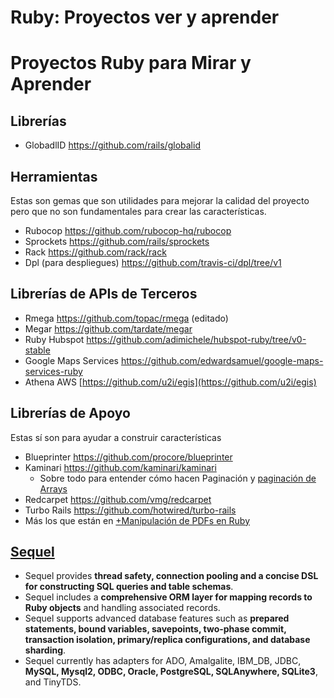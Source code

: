 # Ruby: Proyectos ver y aprender

# Proyectos Ruby para Mirar y Aprender
## Librerías
- GlobadlID https://github.com/rails/globalid


## Herramientas

Estas son gemas que son utilidades para mejorar la calidad del proyecto pero que no son fundamentales para crear las características.

- Rubocop https://github.com/rubocop-hq/rubocop
- Sprockets https://github.com/rails/sprockets
- Rack https://github.com/rack/rack
- Dpl (para despliegues) https://github.com/travis-ci/dpl/tree/v1


## Librerías de APIs de Terceros
- Rmega https://github.com/topac/rmega (editado)
- Megar https://github.com/tardate/megar
- Ruby Hubspot https://github.com/adimichele/hubspot-ruby/tree/v0-stable
- Google Maps Services https://github.com/edwardsamuel/google-maps-services-ruby
- Athena AWS [https://github.com/u2i/egis](https://github.com/u2i/egis)


## Librerías de Apoyo

Estas sí son para ayudar a construir características

- Blueprinter https://github.com/procore/blueprinter
- Kaminari https://github.com/kaminari/kaminari
    - Sobre todo para entender cómo hacen Paginación y [paginación de Arrays](https://github.com/kaminari/kaminari/blob/master/kaminari-core/lib/kaminari/models/array_extension.rb#L70)
- Redcarpet https://github.com/vmg/redcarpet
- Turbo Rails https://github.com/hotwired/turbo-rails
- Más los que están en [+Manipulación de PDFs en Ruby](https://paper.dropbox.com/doc/Manipulacion-de-PDFs-en-Ruby-Ju1oiOB01FhK2Z9CkLqwY) 


## [Sequel](https://github.com/jeremyevans/sequel)
- Sequel provides **thread safety, connection pooling and a concise DSL for constructing SQL queries and table schemas**.
- Sequel includes a **comprehensive ORM layer for mapping records to Ruby objects** and handling associated records.
- Sequel supports advanced database features such as **prepared statements, bound variables, savepoints, two-phase commit, transaction isolation, primary/replica configurations, and database sharding**.
- Sequel currently has adapters for ADO, Amalgalite, IBM_DB, JDBC, **MySQL, Mysql2, ODBC, Oracle, PostgreSQL, SQLAnywhere, SQLite3**, and TinyTDS.




